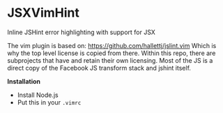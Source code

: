 JSXVimHint
==========

Inline JSHint error highlighting with support for JSX



The vim plugin is based on:
https://github.com/hallettj/jslint.vim
Which is why the top level license is copied from there. Within this repo, there are subprojects that have and retain their own licensing. Most of the JS is a direct copy of the Facebook JS transform stack and jshint itself.


**Installation**

- Install Node.js
- Put this in your `.vimrc`
